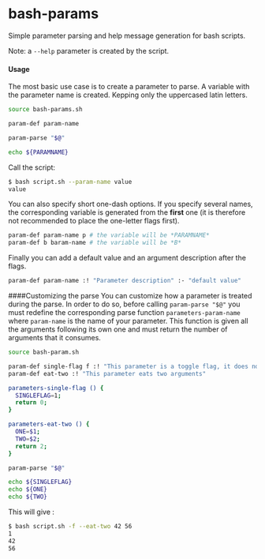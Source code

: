 # bash-params
Simple parameter parsing and help message generation for bash scripts.

Note: a `--help` parameter is created by the script.

#### Usage
The most basic use case is to create a parameter to parse. A variable with the parameter name is created. Kepping only the uppercased latin letters.
````bash
source bash-params.sh

param-def param-name

param-parse "$@"

echo ${PARAMNAME}
````
Call the script:
````bash
$ bash script.sh --param-name value
value
````

You can also specify short one-dash options. If you specify several names, the corresponding variable is generated from the **first** one (it is therefore not recommended to place the one-letter flags first).
````bash
param-def param-name p # the variable will be *PARAMNAME*
param-def b baram-name # the variable will be *B*
````
Finally you can add a default value and an argument description after the flags.
````bash
param-def param-name :! "Parameter description" :- "default value"
````


####Customizing the parse
You can customize how a parameter is treated during the parse. In order to do so, before calling `param-parse "$@"` you must redefine the corresponding parse function `parameters-param-name` where `param-name` is the name of your parameter. This function is given all the arguments following its own one and must return the number of arguments that it consumes.
````bash
source bash-param.sh

param-def single-flag f :! "This parameter is a toggle flag, it does not consume arguments"
param-def eat-two :! "This parameter eats two arguments"

parameters-single-flag () {
  SINGLEFLAG=1;
  return 0;
}

parameters-eat-two () {
  ONE=$1;
  TWO=$2;
  return 2;
}

param-parse "$@"

echo ${SINGLEFLAG}
echo ${ONE}
echo ${TWO}
````
This will give :
````bash
$ bash script.sh -f --eat-two 42 56
1
42
56
````
